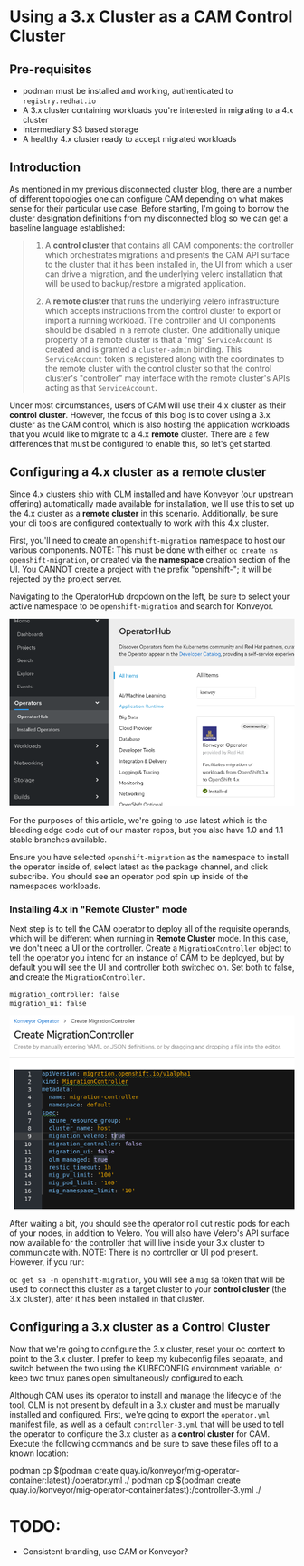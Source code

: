 # Using a 3.x Cluster as a CAM Control Cluster

## Pre-requisites

* podman must be installed and working, authenticated to `registry.redhat.io`
* A 3.x cluster containing workloads you're interested in migrating to a 4.x cluster
* Intermediary S3 based storage
* A healthy 4.x cluster ready to accept migrated workloads

## Introduction

As mentioned in my previous disconnected cluster blog, there are a number of
different topologies one can configure CAM depending on what makes sense for
their particular use case. Before starting, I'm going to borrow the cluster
designation definitions from my disconnected blog so we can get a baseline
language established:

> 1) A **control cluster** that contains all CAM components: the controller which
orchestrates migrations and presents the CAM API surface to the cluster that it
has been installed in, the UI from which a user can drive a migration, and the
underlying velero installation that will be used to backup/restore a migrated
application.
>
> 2) A **remote cluster** that runs the underlying velero infrastructure which accepts
instructions from the control cluster to export or import a running workload.
The controller and UI components should be disabled in a remote cluster. One additionally
unique property of a remote cluster is that a "mig" `ServiceAccount` is created
and is granted a `cluster-admin` binding. This `ServiceAccount` token is registered
along with the coordinates to the remote cluster with the control cluster so that
the control cluster's "controller" may interface with the remote cluster's APIs
acting as that `ServiceAccount`.

Under most circumstances, users of CAM will use their 4.x cluster as their
**control cluster**. However, the focus of this blog is to cover using a 3.x
cluster as the CAM control, which is also hosting the application workloads
that you would like to migrate to a 4.x **remote** cluster. There are a few
differences that must be configured to enable this, so let's get started.

## Configuring a 4.x cluster as a remote cluster
Since 4.x clusters ship with OLM installed and have Konveyor (our upstream offering)
automatically made available for installation, we'll use this to set up the 4.x
cluster as a **remote cluster** in this scenario. Additionally, be sure your
cli tools are configured contextually to work with this 4.x cluster.

First, you'll need to create an `openshift-migration` namespace to host our
various components. NOTE: This must be done with either
`oc create ns openshift-migration`, or created via the **namespace** creation
section of the UI. You CANNOT create a project with the prefix "openshift-";
it will be rejected by the project server.

Navigating to the OperatorHub dropdown on the left, be sure to select your
active namespace to be `openshift-migration` and search for Konveyor.

![Konveyor Operator Hub](./KonveyorOperatorHub.png)

For the purposes of this article, we're going to use latest which is the bleeding
edge code out of our master repos, but you also have 1.0 and 1.1 stable branches
available.

Ensure you have selected `openshift-migration` as the namespace to install the
operator inside of, select latest as the package channel, and click subscribe.
You should see an operator pod spin up inside of the namespaces workloads.

### Installing 4.x in "Remote Cluster" mode

Next step is to tell the CAM operator to deploy all of the requisite operands,
which will be different when running in **Remote Cluster** mode. In this case,
we don't need a UI or the controller. Create a `MigrationController` object
to tell the operator you intend for an instance of CAM to be deployed, but by
default you will see the UI and controller both switched on. Set both to false,
and create the `MigrationController`.

```
migration_controller: false
migration_ui: false
```

![MigrationController Creation](./MigrationControllerCreate-4.png)

After waiting a bit, you should see the operator roll out restic pods for each of
your nodes, in addition to Velero. You will also have Velero's API surface now
available for the controller that will live inside your 3.x cluster to communicate
with. NOTE: There is no controller or UI pod present. However, if you run:

`oc get sa -n openshift-migration`, you will see a `mig` sa token that will
be used to connect this cluster as a target cluster to your **control cluster**
(the 3.x cluster), after it has been installed in that cluster.

## Configuring a 3.x cluster as a Control Cluster
Now that we're going to configure the 3.x cluster, reset your oc context to
point to the 3.x cluster. I prefer to keep my kubeconfig files separate, and
switch between the two using the KUBECONFIG environment variable, or keep
two tmux panes open simultaneously configured to each.

Although CAM uses its operator to install and manage the lifecycle of the tool,
OLM is not present by default in a 3.x cluster and must be manually installed
and configured. First, we're going to export the `operator.yml` manifest file, as
well as a default `controller-3.yml` that will be used to tell the operator to
configure the 3.x cluster as a **control cluster** for CAM. Execute the following
commands and be sure to save these files off to a known location:

podman cp $(podman create quay.io/konveyor/mig-operator-container:latest):/operator.yml ./
podman cp $(podman create quay.io/konveyor/mig-operator-container:latest):/controller-3.yml ./


# TODO:
* Consistent branding, use CAM or Konveyor?
